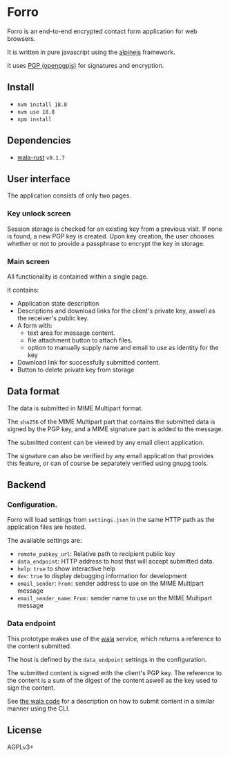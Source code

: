 # Forro

Forro is an end-to-end encrypted contact form application for web browsers.

It is written in pure javascript using the [alpinejs](https://alpinejs.dev/) framework.

It uses [PGP (openpgpjs)](https://openpgpjs.org/) for signatures and encryption.


## Install

* `nvm install 18.8`
* `nvm use 18.8`
* `npm install`


## Dependencies

* [wala-rust](https://defalsify.org/git/wala-rust/) `v0.1.7`


## User interface

The application consists of only two pages.

### Key unlock screen

Session storage is checked for an existing key from a previous visit. If none is found, a new PGP key is created. Upon key creation, the user chooses whether or not to provide a passphrase to encrypt the key in storage. 

### Main screen

All functionality is contained within a single page.

It contains:

* Application state description
* Descriptions and download links for the client's private key, aswell as the receiver's public key.
* A form with:
	- text area for message content.
	- file attachment button to attach files.
	- option to manually supply name and email to use as identity for the key
* Download link for successfully submitted content.
* Button to delete private key from storage


## Data format

The data is submitted in MIME Multipart format.

The `sha256` of the MIME Multipart part that contains the submitted data is signed by the PGP key, and a MIME signature part is added to the message.

The submitted content can be viewed by any email client application.

The signature can also be verified by any email application that provides this feature, or can of course be separately verified using gnupg tools.


## Backend

### Configuration.

Forro will load settings from `settings.json` in the same HTTP path as the application files are hosted.

The available settings are:

* `remote_pubkey_url`: Relative path to recipient public key
* `data_endpoint`: HTTP address to host that will accept submitted data.
* `help`: `true` to show interactive help
* `dev`: `true` to display debugging information for development
* `email_sender`: `From:` sender address to use on the MIME Multipart message
* `email_sender_name`: `From:` sender name to use on the MIME Multipart message


### Data endpoint

This prototype makes use of the [wala](https://defalsify.org/git/wala-rust/) service, which returns a reference to the content submitted.

The host is defined by the `data_endpoint` settings in the configuration.

The submitted content is signed with the client's PGP key. The reference to the content is a sum of the digest of the content aswell as the key used to sign the content.

See [the wala code](https://defalsify.org/git/wala-rust/file/README.html) for a description on how to submit content in a similar manner using the CLI.


## License

AGPLv3+
